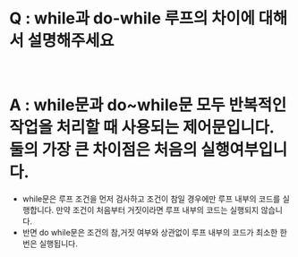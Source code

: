 # Q : while과 do-while 루프의 차이에 대해서 설명해주세요

<br />

# A : while문과 do~while문 모두 반복적인 작업을 처리할 때 사용되는 제어문입니다. 둘의 가장 큰 차이점은 처음의 실행여부입니다.

- while문은 루프 조건을 먼저 검사하고 조건이 참일 경우에만 루프 내부의 코드를 실행합니다. 만약 조건이 처음부터 거짓이라면 루프 내부의 코드는 실행되지 않습니다.
- 반면 do while문은 조건의 참,거짓 여부와 상관없이 루프 내부의 코드가 최소한 한번은 실행됩니다.